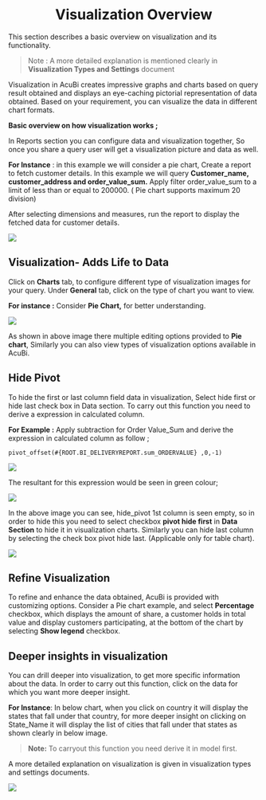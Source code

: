 


<center><h1>Visualization Overview</h1></center>

This section describes a basic overview on visualization and its functionality.

> Note :  A more detailed explanation is mentioned clearly in **Visualization Types and Settings** document

Visualization in AcuBi creates impressive graphs and charts based on query result obtained and displays an eye-caching pictorial representation of data obtained. Based on your requirement, you can visualize the data in different chart formats.

**Basic overview on how visualization works ;**

In Reports section you can configure data and visualization together, So once you share a query user will get a visualization picture and data as well.

**For Instance** : in this example we will consider a pie chart, Create a report to fetch customer details.  In this example we will query  **Customer_name, customer_address and order_value_sum.** Apply filter order_value_sum to a limit of less than or equal to 200000. ( Pie chart supports maximum 20 division)

After selecting dimensions and measures, run the report to display the fetched data for customer details.

![
](https://raw.githubusercontent.com/sv18042016/fp1/b8aad43c522f9e3f211ee64e97819bb66b98ff81/images/full_vis1.png)


## Visualization- Adds Life to Data

Click on **Charts** tab, to configure different type of visualization images for your query. 
Under **General** tab, click on the type of chart you want to view.

**For instance :** Consider **Pie Chart,** for better understanding.

![
](https://raw.githubusercontent.com/sv18042016/fp1/eafbc564010f8906e66589373f5039607a0e68b6/images/visu_pie_chart1.png)

As shown in above image there multiple editing options provided to **Pie chart**, Similarly you can also view types of visualization options available in AcuBi.

## Hide Pivot

To hide the first or last column field data  in visualization, Select hide first or hide last check box in Data section.
To carry out this function you need to derive a expression in calculated column.

**For Example :** Apply subtraction for Order Value_Sum and derive the expression in calculated column as follow ;
	
```
pivot_offset(#{ROOT.BI_DELIVERYREPORT.sum_ORDERVALUE} ,0,-1)
```
![
](https://raw.githubusercontent.com/sv18042016/fp1/f5065fab3212580100d2bb0d06de4bd7085f18a7/images/hide_pivot1.png)

The resultant for this expression would be seen in green colour;

![
](https://raw.githubusercontent.com/sv18042016/fp1/3be153bc7e175559809c6c873dcb281c2a8e5783/images/hide_pivot2.png)

In the above image you can see, hide_pivot 1st column is seen empty, so in order to hide this you need to select checkbox **pivot hide first** in **Data Section** to hide it in visualization charts. Similarly you can hide last column by selecting the check box pivot hide last. (Applicable only for table chart). 

![
](https://raw.githubusercontent.com/sv18042016/fp1/3be153bc7e175559809c6c873dcb281c2a8e5783/images/hide_pivot3.png)


## Refine Visualization

To refine and enhance the data obtained, AcuBi is provided with customizing options. Consider a Pie chart example, and select **Percentage** checkbox, which displays the amount of share, a customer holds in total value and display customers participating, at the bottom of the chart by selecting **Show legend** checkbox.


## Deeper insights in visualization

You can drill deeper into visualization, to get more specific information about the data. In order to carry out this function, click on the data for which you want more deeper insight.

**For Instance**: In below chart, when you click on country it will display the states that fall under that country, for more deeper insight on clicking on State_Name it will display the list of cities that fall under that states as shown clearly in below image.
 
 > **Note:**  To carryout this function you need derive it in model first.

A more detailed explanation on visualization is given in visualization types and settings documents.

![
](https://raw.githubusercontent.com/sv18042016/fp1/bd51433e92663a090ee5049d77c52fdbb36a2fa3/images/drill_visu.png)


<!--stackedit_data:
eyJoaXN0b3J5IjpbMjEzMTk5MDk4MCwxMTExMTgxMTM2XX0=
-->